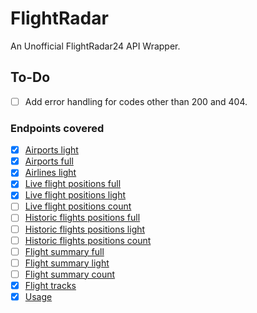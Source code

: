 # FlightRadar

An Unofficial FlightRadar24 API Wrapper.

## To-Do

- [ ] Add error handling for codes other than 200 and 404.

### Endpoints covered

- [x] [Airports light](https://fr24api.flightradar24.com/docs/endpoints/overview#airports-light)
- [x] [Airports full](https://fr24api.flightradar24.com/docs/endpoints/overview#airports-full)
- [x] [Airlines light](https://fr24api.flightradar24.com/docs/endpoints/overview#airlines-light)
- [x] [Live flight positions full](https://fr24api.flightradar24.com/docs/endpoints/overview#live-flight-positions-full)
- [x] [Live flight positions light](https://fr24api.flightradar24.com/docs/endpoints/overview#live-flight-positions-light)
- [ ] [Live flight positions count](https://fr24api.flightradar24.com/docs/endpoints/overview#live-flight-positions-count)
- [ ] [Historic flights positions full](https://fr24api.flightradar24.com/docs/endpoints/overview#historic-flight-positions-full)
- [ ] [Historic flights positions light](https://fr24api.flightradar24.com/docs/endpoints/overview#historic-flight-positions-light)
- [ ] [Historic flights positions count](https://fr24api.flightradar24.com/docs/endpoints/overview#historic-flight-positions-count)
- [ ] [Flight summary full](https://fr24api.flightradar24.com/docs/endpoints/overview#flight-summary-full)
- [ ] [Flight summary light](https://fr24api.flightradar24.com/docs/endpoints/overview#flight-summary-light)
- [ ] [Flight summary count](https://fr24api.flightradar24.com/docs/endpoints/overview#flight-summary-count)
- [x] [Flight tracks](https://fr24api.flightradar24.com/docs/endpoints/overview#flight-tracks)
- [x] [Usage](https://fr24api.flightradar24.com/docs/endpoints/overview#usage)